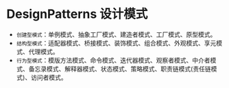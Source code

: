 # DesignPatterns 设计模式


- `创建型模式`：单例模式、抽象工厂模式、建造者模式、工厂模式、原型模式。
- `结构型模式`：适配器模式、桥接模式、装饰模式、组合模式、外观模式、享元模式、代理模式。
- `行为型模式`：模版方法模式、命令模式、迭代器模式、观察者模式、中介者模式、备忘录模式、解释器模式、状态模式、策略模式、职责链模式(责任链模式)、访问者模式。





   

